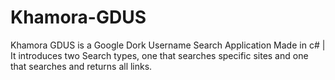 # Khamora-GDUS
Khamora GDUS is a Google Dork Username Search Application Made in c# | It introduces two Search types, one that searches specific sites and one that searches and returns all links.
